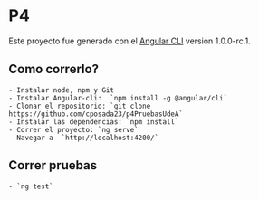 # P4


Este proyecto fue generado con el  [Angular CLI](https://github.com/angular/angular-cli) version 1.0.0-rc.1.

## Como correrlo?
    - Instalar node, npm y Git
    - Instalar Angular-cli:  `npm install -g @angular/cli`
    - Clonar el repositorio: `git clone https://github.com/cposada23/p4PruebasUdeA`
    - Instalar las dependencias: `npm install`
    - Correr el proyecto: `ng serve`
    - Navegar a  `http://localhost:4200/`

## Correr pruebas
    - `ng test`